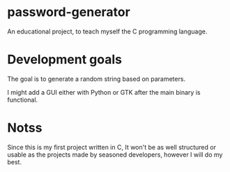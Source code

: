 # password-generator

An educational project,
to teach myself the C programming language.

# Development goals
The goal is to generate a random string based on parameters.

I might add a GUI either with Python or GTK
after the main binary is functional.

# Notss
Since this is my first project written in C,
It won't be as well structured or usable as the projects made by seasoned developers,
however I will do my best.
